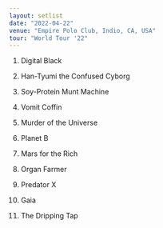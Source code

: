 ```yaml
---
layout: setlist
date: "2022-04-22"
venue: "Empire Polo Club, Indio, CA, USA"
tour: "World Tour '22"
---
```



 1. Digital Black

 2. Han-Tyumi the Confused Cyborg

 3. Soy-Protein Munt Machine

 4. Vomit Coffin

 5. Murder of the Universe

 6. Planet B

 7. Mars for the Rich

 8. Organ Farmer

 9. Predator X

10. Gaia

11. The Dripping Tap


